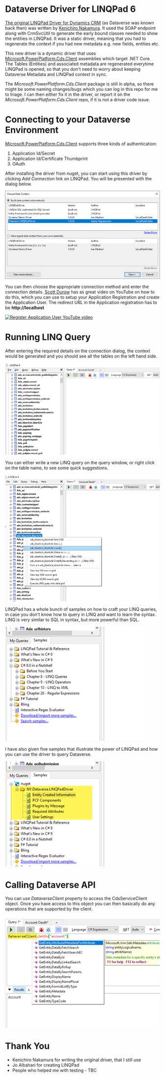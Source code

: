 # Dataverse Driver for LINQPad 6

[The original LINQPad Driver for Dynamics CRM](https://github.com/kenakamu/CRMLinqPadDriver) (as Dataverse was known back then) was written by [Kenichiro Nakamura](https://github.com/kenakamu). It used the SOAP endpoint along with CrmSvcUtil to generate the early bound classes needed to show the entities in LINQPad. It was a static driver, meaning that you had to regenerate the context if you had new metadata e.g. new fields, entities etc.

This new driver is a dynamic driver that uses [Microsoft.PowerPlatform.Cds.Client](https://github.com/microsoft/PowerPlatform-CdsServiceClient) assemblies which target .NET Core. The Tables (Entities) and associated metadata are regenerated everytime LINQPad is opened, so that you don't need to worry about keeping Dataverse Metadata and LINQPad context in sync.

The _Microsoft.PowerPlatform.Cds.Client_ package is still in alpha, so there might be some naming changes/bugs which you can log in this repo for me to triage. I can then either fix it in the driver, or report it on the _Microsoft.PowerPlatform.Cds.Client_ repo, if it is not a driver code issue.

# Connecting to your Dataverse Environment

[Microsoft.PowerPlatform.Cds.Client](https://github.com/microsoft/PowerPlatform-CdsServiceClient) supports three kinds of authentication:

1. Application Id/Secret
2. Application Id/Certificate Thumbprint
3. OAuth

After installing the driver from nuget, you can start using this driver by clicking _Add Connection_ link on LINQPad. You will be presented with the dialog below.

![Connection](images/newconnection.png)

You can then choose the appropriate connection method and enter the connection details. [Scott Durow](https://twitter.com/scottdurow) has as great video on YouTube on how to do this, which you can use to setup your Application Registration and create the Application User. The redirect URL in the Application registration has to be **http://localhost**

[![Register Application User YouTube video](https://img.youtube.com/vi/Td7Bk3IXJ9s/0.jpg)](https://www.youtube.com/watch?v=Td7Bk3IXJ9s)

# Running LINQ Query

After entering the required details on the connection dialog, the context would be generated and you should see all the tables on the left hand side.

![Tables](images/entities.png)

You can either write a new LINQ query on the query window, or right click on the table name, to see some quick suggestions.

![Query Options](images/queryoptions.png)

LINQPad has a whole bunch of samples on how to craft your LINQ queries, in case you don't know how to query in LINQ and want to learn the syntax. LINQ is very similar to SQL in syntax, but more powerful than SQL.

![samples](images/samples.png)

I have also given five samples that illustrate the power of LINQPad and how you can use the driver to query Dataverse.

![Dataverse Sample](images/dataverse%20samples.png)

# Calling Dataverse API

You can use _DataverseClient_ property to access the CdsServiceClient object. Once you have access to this object you can then basically do any operations that are supported by the client.

![Dataverse Client](images/dataverseclient.png)

# Thank You

- Kenichiro Nakamura for writing the original driver, that I still use
- Jo Albahari for creating LINQPad
- People who helped me with testing - TBC
